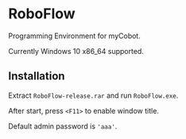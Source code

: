 # RoboFlow

Programming Environment for myCobot.

Currently Windows 10 x86_64 supported.

## Installation

Extract `RoboFlow-release.rar` and run `RoboFlow.exe`.

After start, press `<F11>` to enable window title.
  
Default admin password is `'aaa'`.
